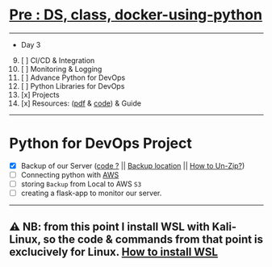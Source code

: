 # [Pre : DS, class, docker-using-python](../Day%202.3%20-%20OOPs/readme.md)

---

- Day 3

09) [ ] CI/CD & Integration
10) [ ] Monitoring & Logging
11) [ ] Advance Python for DevOps
12) [ ] Python Libraries for DevOps
13) [x] Projects
14) [x] Resources: ([pdf]() & [code](https://github.com/LondheShubham153/python-masterclass)) & Guide

---

# Python for DevOps Project

- [x] Backup of our Server ([code ?](./backup.py) || [Backup location](../../Py%20for%20DevOps-Backup/) || [How to Un-Zip?](./un-zip.md))
- [ ] Connecting python with [AWS](../Day%203%20-%20connect%20to%20AWS/readme.md)
- [ ] storing `Backup` from Local to AWS `S3`
- [ ] creating a flask-app to monitor our server.

---

## ⚠️ NB: from this point I install WSL with Kali-Linux, so the code & commands from that point is exclucively for Linux. [How to install WSL](https://github.com/akashdip2001/kali-all-commands/blob/main/README.md#wsl) 